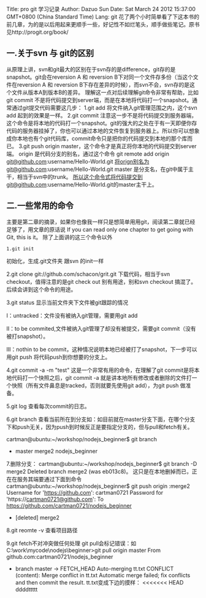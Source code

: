 Title: pro git 学习记录
Author: Dazuo Sun
Date: Sat March 24 2012 15:37:00 GMT+0800 (China Standard Time)
Lang: git
 花了两个小时简单看了下这本书的前几章，为的是以后用起来更顺手一些，好记性不如烂笔头，顺手做些笔记。原书见http://progit.org/book/
## 一.关于svn 与 git的区别
   从原理上讲，svn和git最大的区别在于svn存的是difference，git存的是snapshot。git会在reversion A 和 reversion B下对同一个文件存多份（当这个文件在reversion A 和 reversion B下存在差异的时候），而svn不会，svn存的是这个文件从版本A到版本B的差异。
   理解这一点对后续理解git命令非常有帮助，比如git commit 不是将代码提交到server端，而是在本地将代码打一个snapshot。通常通过git提交代码需要这几步：
   1.git add  将文件纳入git管理范围之内，这个svn add 起到的效果是一样。
   2.git commit  注意这一步不是将代码提交到服务器端，这个命令是将本地的代码打一个snapshot。git的强大的之处在于有一天即便你存代码的服务器挂掉了，你也可以通过本地的文件恢复到服务器上。所以你可以想象成你本地也有个git代码库，commit命令只是把你的代码提交到本地的那个库而已。
   3.git push origin master，这个命令才是真正将你本地的代码提交到server端。
   origin 是代码分支的别名，通过这个命令  git remote add origin git@github.com:username/Hello-World.git 将orign别名为git@github.com:username/Hello-World.git
   master 是分支名，在git中属于主干，相当于svn中的trunk。
   所以这个命令式将代码提交到git@github.com:username/Hello-World.git的master主干上。
## 二.一些常用的命令

主要是第二章的摘录，如果你也像我一样只是想简单用用git，阅读第二章就已经足够了，用文章的原话说
If you can read only one chapter to get going with Git, this is it。
除了上面讲的这三个命令以外

    1.git init 
   初始化，生成.git文件夹 跟svn 的init一样

2.git clone git://github.com/schacon/grit.git 下载代码，相当于svn checkout，值得注意的是git check out 别有用途，别和svn checkout 搞混了。后续会讲到这个命令的用途。

3.git status 显示当前文件夹下文件被git跟踪的情况

I：untracked：文件没有被纳入git管理，需要用git add

II：to be commited,文件被纳入git管理了却没有被提交，需要git commit（没有被打snapshot）。

III：nothin to be commit，这种情况说明本地已经被打了snapshot，下一步可以用git push 将代码push到你想要的分支上。

4.git commit -a -m "test" 这是一个非常有用的命令，在理解了git commit是将本地代码打一个快照之后，git commit -a 就是讲本地所有修改或者删除的文件打一个快照（所有文件鼻息是tracked，否则就要先使用git add），为git push 做准备。

5.git log 查看每次commit的日志。

6.git branch 查看当前所在到分支如：如目前就在master分支下面，在哪个分支下和push无关，因为push到时候反正是要指定分支的，但与pull和fetch有关。


cartman@ubuntu:~/workshop/nodejs_beginner$ git branch
* master
merge2
nodejs_beginner

7.删除分支：
cartman@ubuntu:~/workshop/nodejs_beginner$ git branch -D merge2
Deleted branch merge2 (was eb013c8)。
这只是在本地删掉而已，正在在服务其端要通过下面到命令
cartman@ubuntu:~/workshop/nodejs_beginner$ git push origin :merge2
Username for 'https://github.com': cartman0721
Password for 'https://cartman0721@github.com':
To https://github.com/cartman0721/nodejs_beginner
- [deleted] merge2

8.git reomte -v 查看项目路径

9.git fetch不对冲突做任何处理
 git pull会标记错误：如
C:\work\mycode\nodejs\beginner>git pull origin master
From github.com:cartman0721/nodejs_beginner
* branch            master     -> FETCH_HEAD
Auto-merging tt.txt
CONFLICT (content): Merge conflict in tt.txt
Automatic merge failed; fix conflicts and then commit the result.
tt.txt变成下边的摸样：
<<<<<<< HEAD
ddddttttt


